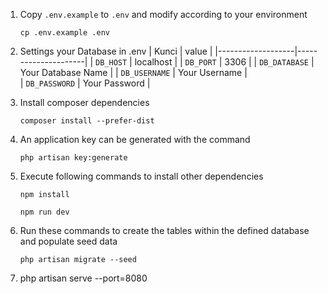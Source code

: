 1. Copy `.env.example` to `.env` and modify according to your environment
    ```
    cp .env.example .env
    ```
2. Settings your Database in .env
   | Kunci | value |
   |-------------------|---------------------|
   | `DB_HOST` | localhost |
   | `DB_PORT` | 3306 |
   | `DB_DATABASE` | Your Database Name |
   | `DB_USERNAME` | Your Username |  
   | `DB_PASSWORD` | Your Password |
3. Install composer dependencies
    ```
    composer install --prefer-dist
    ```
4. An application key can be generated with the command
    ```
    php artisan key:generate
    ```
5. Execute following commands to install other dependencies
    ```
    npm install
    ```
    ```
    npm run dev
    ```
6. Run these commands to create the tables within the defined database and populate seed data

    ```
    php artisan migrate --seed
    ```
7. php artisan serve --port=8080
